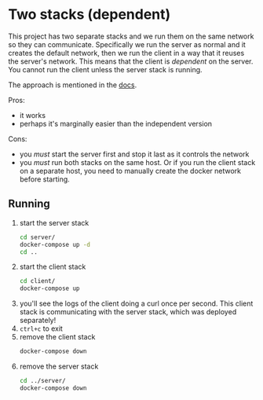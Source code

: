 # Two stacks (dependent)

This project has two separate stacks and we run them on the same network so they can communicate. Specifically we run
the server as normal and it creates the default network, then we run the client in a way that it reuses the server's
network. This means that the client is *dependent* on the server. You cannot run the client unless the server stack is
running.

The approach is mentioned in the [docs](https://docs.docker.com/compose/networking/#use-a-pre-existing-network).

Pros:

  - it works
  - perhaps it's marginally easier than the independent version

Cons:

  - you *must* start the server first and stop it last as it controls the network
  - you *must* run both stacks on the same host. Or if you run the client stack on a separate host, you need to manually
      create the docker network before starting.

## Running

  1. start the server stack
      ```bash
      cd server/
      docker-compose up -d
      cd ..
      ```
  1. start the client stack
      ```bash
      cd client/
      docker-compose up
      ```
  1. you'll see the logs of the client doing a curl once per second. This client stack is communicating with the server
     stack, which was deployed separately!
  1. `ctrl+c` to exit
  1. remove the client stack
      ```bash
      docker-compose down
      ```
  1. remove the server stack
      ```bash
      cd ../server/
      docker-compose down
      ```
